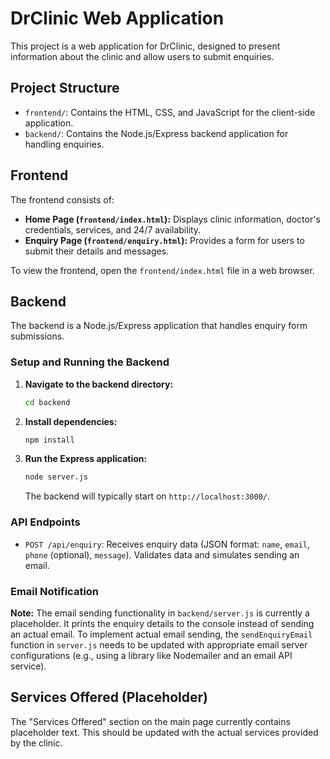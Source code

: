 # DrClinic Web Application

This project is a web application for DrClinic, designed to present information about the clinic and allow users to submit enquiries.

## Project Structure

-   `frontend/`: Contains the HTML, CSS, and JavaScript for the client-side application.
-   `backend/`: Contains the Node.js/Express backend application for handling enquiries.

## Frontend

The frontend consists of:
-   **Home Page (`frontend/index.html`):** Displays clinic information, doctor's credentials, services, and 24/7 availability.
-   **Enquiry Page (`frontend/enquiry.html`):** Provides a form for users to submit their details and messages.

To view the frontend, open the `frontend/index.html` file in a web browser.

## Backend

The backend is a Node.js/Express application that handles enquiry form submissions.

### Setup and Running the Backend

1.  **Navigate to the backend directory:**
    ```bash
    cd backend
    ```

2.  **Install dependencies:**
    ```bash
    npm install
    ```

3.  **Run the Express application:**
    ```bash
    node server.js
    ```
    The backend will typically start on `http://localhost:3000/`.

### API Endpoints

-   `POST /api/enquiry`: Receives enquiry data (JSON format: `name`, `email`, `phone` (optional), `message`). Validates data and simulates sending an email.

### Email Notification

**Note:** The email sending functionality in `backend/server.js` is currently a placeholder. It prints the enquiry details to the console instead of sending an actual email. To implement actual email sending, the `sendEnquiryEmail` function in `server.js` needs to be updated with appropriate email server configurations (e.g., using a library like Nodemailer and an email API service).

## Services Offered (Placeholder)

The "Services Offered" section on the main page currently contains placeholder text. This should be updated with the actual services provided by the clinic.
